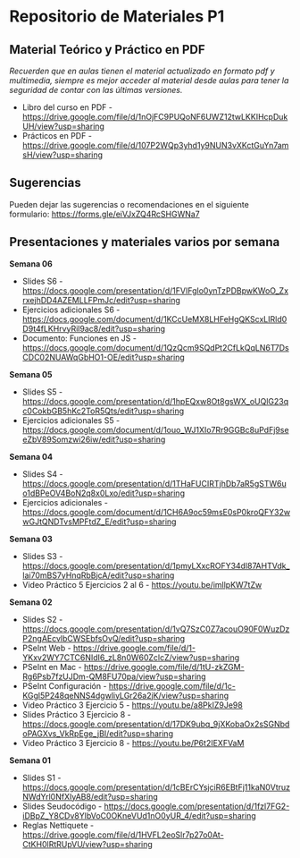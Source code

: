 # Repositorio de Materiales P1
## Material Teórico y Práctico en PDF
*Recuerden que en aulas tienen el material actualizado en formato pdf y multimedia, siempre es mejor acceder al material desde aulas para tener la seguridad de contar con las últimas versiones.* 

* Libro del curso en PDF - https://drive.google.com/file/d/1nOjFC9PUQoNF6UWZ12twLKKIHcpDukUH/view?usp=sharing
* Prácticos en PDF - https://drive.google.com/file/d/107P2WQp3yhd1y9NUN3vXKctGuYn7amsH/view?usp=sharing

## Sugerencias
Pueden dejar las sugerencias o recomendaciones en el siguiente formulario: https://forms.gle/eiVJxZQ4RcSHGWNa7

## Presentaciones y materiales varios por semana

**Semana 06**
* Slides S6 - https://docs.google.com/presentation/d/1FVIFglo0ynTzPDBpwKWoO_ZxrxejhDD4AZEMLLFPmJc/edit?usp=sharing
* Ejercicios adicionales S6 - https://docs.google.com/document/d/1KCcUeMX8LHFeHgQKScxLIRld0D9t4fLKHrvyRil9ac8/edit?usp=sharing
* Documento: Funciones en JS - https://docs.google.com/document/d/1QzQcm9SQdPt2CfLkQqLN6T7DsCDC02NUAWqGbHO1-OE/edit?usp=sharing 

**Semana 05**
* Slides S5 - https://docs.google.com/presentation/d/1hpEQxw8Ot8gsWX_oUQlG23qc0CokbGB5hKc2ToR5Qts/edit?usp=sharing
* Ejercicios adicionales S5 - https://docs.google.com/document/d/1ouo_WJ1XIo7Rr9GGBc8uPdFj9seeZbV89Somzwi26iw/edit?usp=sharing

**Semana 04**
* Slides S4 - https://docs.google.com/presentation/d/1THaFUCIRTjhDb7aR5gSTW6uo1dBPeOV4BoN2q8x0Lxo/edit?usp=sharing
* Ejercicios adicionales - https://docs.google.com/document/d/1CH6A9oc59msE0sP0kroQFY32wwGJtQNDTvsMPFtdZ_E/edit?usp=sharing 

**Semana 03**
* Slides S3 - https://docs.google.com/presentation/d/1pmyLXxcROFY34dl87AHTVdk_lai70mBS7yHnqRbBjcA/edit?usp=sharing
* Video Práctico 5 Ejercicios 2 al 6 - https://youtu.be/imllpKW7tZw

**Semana 02**
* Slides S2 - https://docs.google.com/presentation/d/1vQ7SzC0Z7acouO90F0WuzDzP2ngAEcvlbCWSEbfsOvQ/edit?usp=sharing
* PSeInt Web - https://drive.google.com/file/d/1-YKxv2WY7CTC6NIdI6_zL8n0W60ZclcZ/view?usp=sharing
* PSeInt en Mac - https://drive.google.com/file/d/1tU-zkZGM-Rg6Psb7fzUJDm-QM8FU70pa/view?usp=sharing
* PSeInt Configuración - https://drive.google.com/file/d/1c-KGgl5P248qeNNS4dgwliyLGr26a2jK/view?usp=sharing
* Video Práctico 3 Ejercicio 5 - https://youtu.be/a8PkIZ9Je98
* Slides Práctico 3 Ejercicio 8 - https://docs.google.com/presentation/d/17DK9ubq_9jXKobaOx2sSGNbdoPAGXvs_VkRpEge_jBI/edit?usp=sharing
* Video Práctico 3 Ejercicio 8 - https://youtu.be/P6t2IEXFVaM

**Semana 01**
* Slides S1 - https://docs.google.com/presentation/d/1cBErCYsjciR6EBtFj11kaN0VtruzNWdYrl0NfXIyAB8/edit?usp=sharing
* Slides Seudocódigo - https://docs.google.com/presentation/d/1fzl7FG2-iDBpZ_Y8CDv8YlbVoC0OKneVUd1nO0yUR_4/edit?usp=sharing
* Reglas Nettiquete - https://drive.google.com/file/d/1HVFL2eoSlr7p27o0At-CtKH0lRtRUpVU/view?usp=sharing
